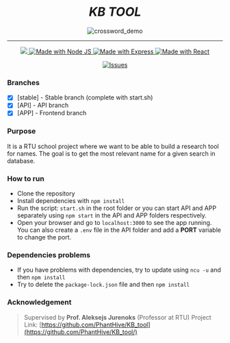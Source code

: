 <h1 align="center"><strong><i>KB TOOL</i></strong></h1>

<div align="center">

<img src="https://imgur.com/YkqHJUb.png" alt="crossword_demo"/>



---


<a href="https://heroku.com/">
<img src="https://img.shields.io/badge/SCHOOL-RTU-darkgreen.svg?style=for-the-badge">
</a>

<a href="https://nodejs.org/en/">
<img src="https://img.shields.io/badge/NodeJS-16.18.0-339933.svg?style=for-the-badge&logo=node.js" alt="Made with Node JS">
<img src="https://img.shields.io/badge/Express-4.16.1-000000.svg?style=for-the-badge&logo=express" alt="Made with Express">
<img src="https://img.shields.io/badge/React-18.2.0-61DAFB.svg?style=for-the-badge&logo=react" alt="Made with React">
</a>

[![Issues][issues-shield]][issues-url]


</div>


### Branches

- [x] [stable] - Stable branch (complete with start.sh)
- [x] [API] - API branch 
- [x] [APP] - Frontend branch

### Purpose

It is a RTU school project where we want to be able to build a research tool for names.
The goal is to get the most relevant name for a given search in database.

### How to run

- Clone the repository
- Install dependencies with `npm install`
- Run the script: `start.sh` in the root folder or you can start API and APP separately
using `npm start` in the API and APP folders respectively.
- Open your browser and go to `localhost:3000` to see the app running. You can also create a `.env` file in the API folder and add a **PORT** variable to change the port.

### Dependencies problems
- If you have problems with dependencies, try to update using `ncu -u` and then `npm install`
- Try to delete the `package-lock.json` file and then `npm install`

### Acknowledgement

> Supervised by **Prof. Aleksejs Jurenoks** (Professor at RTU)
> Project Link: [https://github.com/PhantHive/KB_tool](https://github.com/PhantHive/KB_tool/)


<!-- MARKDOWN LINKS & IMAGES -->
[issues-shield]: https://img.shields.io/github/issues/PhantHive/KB_tool.svg?style=for-the-badge&logo=github
[issues-url]: https://github.com/PhantHive/KB_tool/issues/